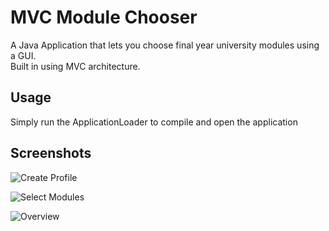 # MVC Module Chooser

A Java Application that lets you choose final year university modules using a GUI.  
Built in using MVC architecture.

## Usage

Simply run the ApplicationLoader to compile and open the application

## Screenshots

![Create Profile](https://github.com/dannyfelix/mvc-module-chooser/tree/master/Screenshots/create-profile.png)  

![Select Modules](https://github.com/dannyfelix/mvc-module-chooser/tree/master/Screenshots/select-modules.png)  

![Overview](https://github.com/dannyfelix/mvc-module-chooser/tree/master/Screenshots/overview.png)  